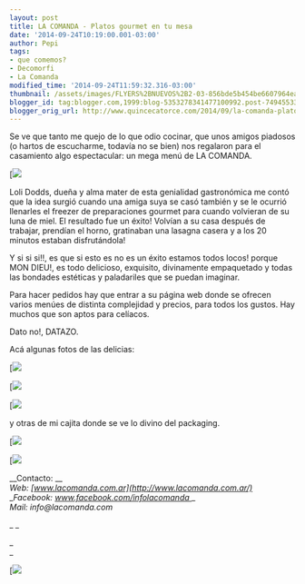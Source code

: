 ```yaml
---
layout: post
title: LA COMANDA - Platos gourmet en tu mesa
date: '2014-09-24T10:19:00.001-03:00'
author: Pepi
tags:
- que comemos?
- Decomorfi
- La Comanda
modified_time: '2014-09-24T11:59:32.316-03:00'
thumbnail: /assets/images/FLYERS%2BNUEVOS%2B2-03-856bde5b454be6607964eaa15395c2851411007529.png
blogger_id: tag:blogger.com,1999:blog-5353278341477100992.post-7494553394450653166
blogger_orig_url: http://www.quincecatorce.com/2014/09/la-comanda-platos-gourmet-en-tu-mesa.html
---
```


Se ve que tanto me quejo de lo que odio cocinar, que unos amigos piadosos (o hartos de escucharme, todavía no se bien) nos regalaron para el casamiento algo espectacular: un mega menú de LA COMANDA.

  


[![](/assets/images/FLYERS%2BNUEVOS%2B2-03-856bde5b454be6607964eaa15395c2851411007529.png)

  


Loli Dodds, dueña y alma mater de esta genialidad gastronómica  me contó que la idea surgió cuando una amiga suya se casó también y se le ocurrió llenarles el freezer de preparaciones gourmet para cuando volvieran de su luna de miel. El resultado fue un éxito! Volvían a su casa después de trabajar, prendían el horno, gratinaban una lasagna casera y a los 20 minutos estaban disfrutándola!   
  
Y si si si!!, es que si esto es no es un éxito estamos todos locos! porque MON DIEU!, es todo delicioso, exquisito, divinamente empaquetado y todas las bondades estéticas y paladariles que se puedan imaginar.  
  
Para hacer pedidos hay que entrar a su página web donde se ofrecen varios menúes de distinta complejidad y precios, para todos los gustos. Hay muchos que son aptos para celíacos.   
  
Dato no!, DATAZO.  
  
Acá algunas fotos de las delicias: 

[![](/assets/images/galletitas1-b6b4a8a68698efef30d0e301841ef55e-480-0.jpg)

[![](/assets/images/img_32692-fde711c2fd09fb7d75237f02296344d4-480-0.jpg)

  


[![](/assets/images/oquis1-14043fca0de6487077591eb2c0d1f0be-480-0.jpg)

  
y otras de mi cajita donde se ve lo divino del packaging.  


[![](/assets/images/IMG_3040comanda.jpg)

  


[![](/assets/images/IMG_3042comanda.jpg)

  


  
__Contacto: __  
_Web: [www.lacomanda.com.ar](http://www.lacomanda.com.ar/)_  
__Facebook: [www.facebook.com/infolacomanda  ](http://www.facebook.com/infolacomanda)_ _  
_Mail: info@lacomanda.com_  


_ _  


_  
[](http://www.facebook.com/infolacomanda)_

  


[![](/assets/images/FLYERS%2BNUEVOS%2B2-04-6f06ebe72df0ff368e47b25a25cae8cf1411007529.png)
